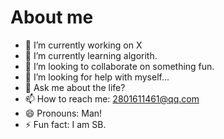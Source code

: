 # About me 

<!--
**Luanxiaorui/Luanxiaorui** is a ✨ _special_ ✨ repository because its `README.md` (this file) appears on your GitHub profile.

Here are some ideas to get you started:
-->
- 🔭 I’m currently working on X
- 🌱 I’m currently learning algorith.
- 👯 I’m looking to collaborate on something fun.
- 🤔 I’m looking for help with myself...
- 💬 Ask me about the life?
- 📫 How to reach me: 2801611461@qq.com
- 😄 Pronouns: Man!
- ⚡ Fun fact: I am SB.

